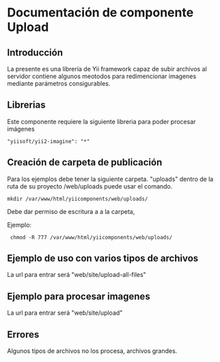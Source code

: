 # Documentación de componente Upload

## Introducción

La presente es una librería de Yii framework capaz de subir archivos al servidor
contiene algunos meotodos para redimencionar imagenes mediante parámetros consigurables.

## Librerias

Este componente requiere la siguiente libreria para poder procesar imágenes

```
"yiisoft/yii2-imagine": "*"
```

## Creación de carpeta de publicación

Para los ejemplos debe tener la siguiente carpeta. "uploads" dentro de la ruta de
su proyecto /web/uploads puede usar el comando.

```
mkdir /var/www/html/yiicomponents/web/uploads/
```

Debe dar permiso de escritura a a la carpeta,

Ejemplo:

```
 chmod -R 777 /var/www/html/yiicomponents/web/uploads/
```

## Ejemplo de uso con varios tipos de archivos

La url para entrar será "web/site/upload-all-files"

## Ejemplo para procesar imagenes

La url para entrar será "web/site/upload"

## Errores

Algunos tipos de archivos no los procesa, archivos grandes.
